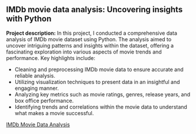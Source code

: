 ## IMDb movie data analysis: Uncovering insights with Python

**Project description:**
In this project, I conducted a comprehensive data analysis of IMDb movie dataset using Python. The analysis aimed to uncover intriguing patterns and insights within the dataset, offering a fascinating exploration into various aspects of movie trends and performance. Key highlights include:

- Cleaning and preprocessing IMDb movie data to ensure accurate and reliable analysis.
- Utilizing visualization techniques to present data in an insightful and engaging manner.
- Analyzing key metrics such as movie ratings, genres, release years, and box office performance.
- Identifying trends and correlations within the movie data to understand what makes a movie successful.

[IMDb Movie Data Analysis](https://github.com/rizsocial/Data-Analysis/blob/main/Python%20Data%20Analysis/IMDb%20movie%20data%20analysis/The%20Notebook.ipynb)
